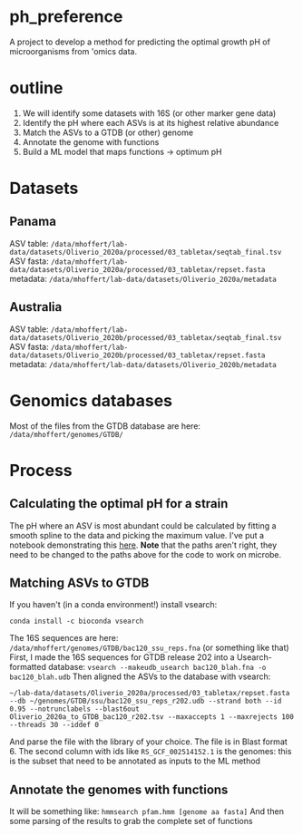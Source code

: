 # ph_preference
A project to develop a method for predicting the optimal growth pH of microorganisms from 'omics data.

# outline
1. We will identify some datasets with 16S (or other marker gene data)
2. Identify the pH where each ASVs is at its highest relative abundance
3. Match the ASVs to a GTDB (or other) genome
4. Annotate the genome with functions
5. Build a ML model that maps functions -> optimum pH 

# Datasets
## Panama
ASV table: `/data/mhoffert/lab-data/datasets/Oliverio_2020a/processed/03_tabletax/seqtab_final.tsv`
ASV fasta: `/data/mhoffert/lab-data/datasets/Oliverio_2020a/processed/03_tabletax/repset.fasta`
metadata:  `/data/mhoffert/lab-data/datasets/Oliverio_2020a/metadata`
## Australia
ASV table: `/data/mhoffert/lab-data/datasets/Oliverio_2020b/processed/03_tabletax/seqtab_final.tsv`
ASV fasta: `/data/mhoffert/lab-data/datasets/Oliverio_2020b/processed/03_tabletax/repset.fasta`
metadata:  `/data/mhoffert/lab-data/datasets/Oliverio_2020b/metadata`

# Genomics databases
Most of the files from the GTDB database are here: `/data/mhoffert/genomes/GTDB/`

# Process
## Calculating the optimal pH for a strain
The pH where an ASV is most abundant could be calculated by fitting a smooth spline to the data and picking the maximum value. I've put a notebook demonstrating this [here](notebooks/Panama_ML_analysis.ipynb). **Note** that the paths aren't right, they need to be changed to the paths above for the code to work on microbe.

## Matching ASVs to GTDB
If you haven't (in a conda environment!) install vsearch:
```
conda install -c bioconda vsearch
```
The 16S sequences are here: `/data/mhoffert/genomes/GTDB/bac120_ssu_reps.fna` (or something like that)  
First, I made the 16S sequences for GTDB release 202 into a Usearch-formatted database:
```vsearch --makeudb_usearch bac120_blah.fna -o bac120_blah.udb```
Then aligned the ASVs to the database with vsearch:
 ```
 ~/lab-data/datasets/Oliverio_2020a/processed/03_tabletax/repset.fasta --db ~/genomes/GTDB/ssu/bac120_ssu_reps_r202.udb --strand both --id 0.95 --notrunclabels --blast6out Oliverio_2020a_to_GTDB_bac120_r202.tsv --maxaccepts 1 --maxrejects 100 --threads 30 --iddef 0
 ```
 And parse the file with the library of your choice. The file is in Blast format 6. The second column with ids like `RS_GCF_002514152.1` is the genomes: this is the subset that need to be annotated as inputs to the ML method
 ## Annotate the genomes with functions
 It will be something like:
 ```hmmsearch pfam.hmm [genome aa fasta]```
 And then some parsing of the results to grab the complete set of functions
